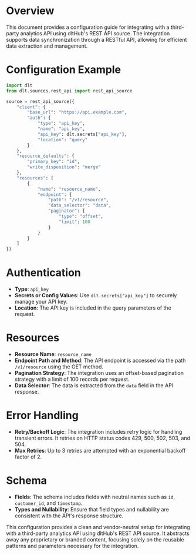 # Overview

This document provides a configuration guide for integrating with a third-party analytics API using dltHub's REST API source. The integration supports data synchronization through a RESTful API, allowing for efficient data extraction and management.

# Configuration Example

```python
import dlt
from dlt.sources.rest_api import rest_api_source

source = rest_api_source({
    "client": {
        "base_url": "https://api.example.com",
        "auth": {
            "type": "api_key",
            "name": "api_key",
            "api_key": dlt.secrets["api_key"],
            "location": "query"
        }
    },
    "resource_defaults": {
        "primary_key": "id",
        "write_disposition": "merge"
    },
    "resources": [
        {
            "name": "resource_name",
            "endpoint": {
                "path": "/v1/resource",
                "data_selector": "data",
                "paginator": {
                    "type": "offset",
                    "limit": 100
                }
            }
        }
    ]
})
```

# Authentication

- **Type**: `api_key`
- **Secrets or Config Values**: Use `dlt.secrets["api_key"]` to securely manage your API key.
- **Location**: The API key is included in the query parameters of the request.

# Resources

- **Resource Name**: `resource_name`
- **Endpoint Path and Method**: The API endpoint is accessed via the path `/v1/resource` using the GET method.
- **Pagination Strategy**: The integration uses an offset-based pagination strategy with a limit of 100 records per request.
- **Data Selector**: The data is extracted from the `data` field in the API response.

# Error Handling

- **Retry/Backoff Logic**: The integration includes retry logic for handling transient errors. It retries on HTTP status codes 429, 500, 502, 503, and 504.
- **Max Retries**: Up to 3 retries are attempted with an exponential backoff factor of 2.

# Schema

- **Fields**: The schema includes fields with neutral names such as `id`, `customer_id`, and `timestamp`.
- **Types and Nullability**: Ensure that field types and nullability are consistent with the API's response structure.

This configuration provides a clean and vendor-neutral setup for integrating with a third-party analytics API using dltHub's REST API source. It abstracts away any proprietary or branded content, focusing solely on the reusable patterns and parameters necessary for the integration.